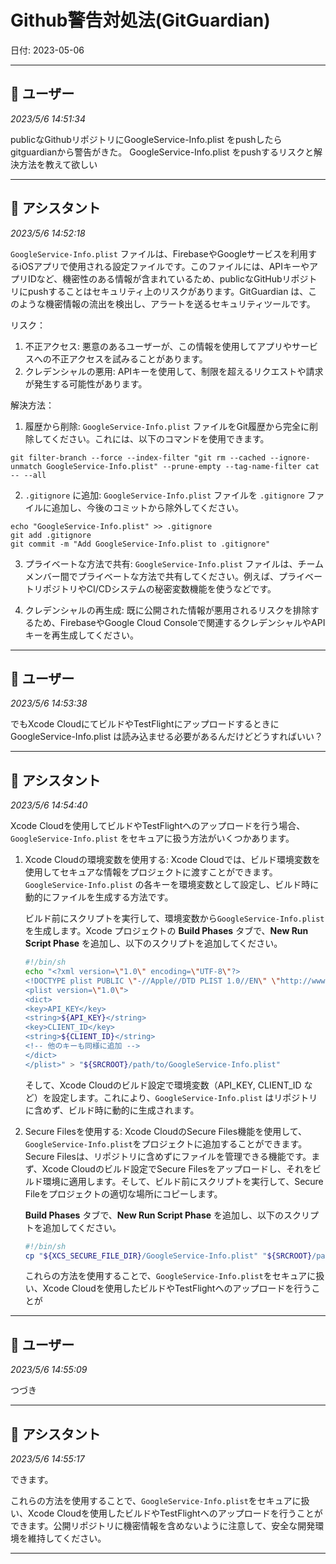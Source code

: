 # Github警告対処法(GitGuardian)

日付: 2023-05-06

---

## 👤 ユーザー
*2023/5/6 14:51:34*

publicなGithubリポジトリにGoogleService-Info.plist をpushしたらgitguardianから警告がきた。
GoogleService-Info.plist  をpushするリスクと解決方法を教えて欲しい

---

## 🤖 アシスタント
*2023/5/6 14:52:18*

`GoogleService-Info.plist` ファイルは、FirebaseやGoogleサービスを利用するiOSアプリで使用される設定ファイルです。このファイルには、APIキーやアプリIDなど、機密性のある情報が含まれているため、publicなGitHubリポジトリにpushすることはセキュリティ上のリスクがあります。GitGuardian は、このような機密情報の流出を検出し、アラートを送るセキュリティツールです。

リスク：
1. 不正アクセス: 悪意のあるユーザーが、この情報を使用してアプリやサービスへの不正アクセスを試みることがあります。
2. クレデンシャルの悪用: APIキーを使用して、制限を超えるリクエストや請求が発生する可能性があります。

解決方法：
1. 履歴から削除: `GoogleService-Info.plist` ファイルをGit履歴から完全に削除してください。これには、以下のコマンドを使用できます。

```
git filter-branch --force --index-filter "git rm --cached --ignore-unmatch GoogleService-Info.plist" --prune-empty --tag-name-filter cat -- --all
```

2. `.gitignore` に追加: `GoogleService-Info.plist` ファイルを `.gitignore` ファイルに追加し、今後のコミットから除外してください。

```
echo "GoogleService-Info.plist" >> .gitignore
git add .gitignore
git commit -m "Add GoogleService-Info.plist to .gitignore"
```

3. プライベートな方法で共有: `GoogleService-Info.plist` ファイルは、チームメンバー間でプライベートな方法で共有してください。例えば、プライベートリポジトリやCI/CDシステムの秘密変数機能を使うなどです。

4. クレデンシャルの再生成: 既に公開された情報が悪用されるリスクを排除するため、FirebaseやGoogle Cloud Consoleで関連するクレデンシャルやAPIキーを再生成してください。

---

## 👤 ユーザー
*2023/5/6 14:53:38*

でもXcode CloudにてビルドやTestFlightにアップロードするときにGoogleService-Info.plist は読み込ませる必要があるんだけどどうすればいい？

---

## 🤖 アシスタント
*2023/5/6 14:54:40*

Xcode Cloudを使用してビルドやTestFlightへのアップロードを行う場合、`GoogleService-Info.plist` をセキュアに扱う方法がいくつかあります。

1. Xcode Cloudの環境変数を使用する:
   Xcode Cloudでは、ビルド環境変数を使用してセキュアな情報をプロジェクトに渡すことができます。`GoogleService-Info.plist` の各キーを環境変数として設定し、ビルド時に動的にファイルを生成する方法です。

   ビルド前にスクリプトを実行して、環境変数から`GoogleService-Info.plist`を生成します。Xcode プロジェクトの **Build Phases** タブで、**New Run Script Phase** を追加し、以下のスクリプトを追加してください。

   ```sh
   #!/bin/sh
   echo "<?xml version=\"1.0\" encoding=\"UTF-8\"?>
   <!DOCTYPE plist PUBLIC \"-//Apple//DTD PLIST 1.0//EN\" \"http://www.apple.com/DTDs/PropertyList-1.0.dtd\">
   <plist version=\"1.0\">
   <dict>
   <key>API_KEY</key>
   <string>${API_KEY}</string>
   <key>CLIENT_ID</key>
   <string>${CLIENT_ID}</string>
   <!-- 他のキーも同様に追加 -->
   </dict>
   </plist>" > "${SRCROOT}/path/to/GoogleService-Info.plist"
   ```

   そして、Xcode Cloudのビルド設定で環境変数（API_KEY, CLIENT_ID など）を設定します。これにより、`GoogleService-Info.plist` はリポジトリに含めず、ビルド時に動的に生成されます。

2. Secure Filesを使用する:
   Xcode CloudのSecure Files機能を使用して、`GoogleService-Info.plist`をプロジェクトに追加することができます。Secure Filesは、リポジトリに含めずにファイルを管理できる機能です。まず、Xcode Cloudのビルド設定でSecure Filesをアップロードし、それをビルド環境に適用します。そして、ビルド前にスクリプトを実行して、Secure Fileをプロジェクトの適切な場所にコピーします。

   **Build Phases** タブで、**New Run Script Phase** を追加し、以下のスクリプトを追加してください。

   ```sh
   #!/bin/sh
   cp "${XCS_SECURE_FILE_DIR}/GoogleService-Info.plist" "${SRCROOT}/path/to/GoogleService-Info.plist"
   ```

   これらの方法を使用することで、`GoogleService-Info.plist`をセキュアに扱い、Xcode Cloudを使用したビルドやTestFlightへのアップロードを行うことが

---

## 👤 ユーザー
*2023/5/6 14:55:09*

つづき

---

## 🤖 アシスタント
*2023/5/6 14:55:17*

できます。

これらの方法を使用することで、`GoogleService-Info.plist`をセキュアに扱い、Xcode Cloudを使用したビルドやTestFlightへのアップロードを行うことができます。公開リポジトリに機密情報を含めないように注意して、安全な開発環境を維持してください。

---

